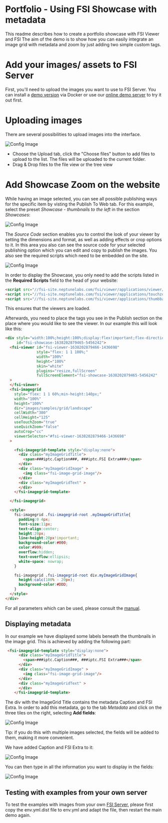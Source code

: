 # Portfolio - Using FSI Showcase with metadata

This readme describes how to create a portfolio showcase with FSI Viewer and FSI
The aim of the demo is to show how you can easily integrate an image grid with metadata and zoom by just adding
two simple custom tags.

# Add your images/ assets to FSI Server

First, you'll need to upload the images you want to use to FSI Server.
You can install a [demo version](https://www.neptunelabs.com/get/) via Docker or use our [online demo server](https://demo.fsi-server.com/fsi/interface/) to try it out first.

# Uploading images

There are several possibilities to upload images into the interface.

![Config Image](readme-portfolio.png)

- Choose the Upload tab, click the "Choose files" button to add files to upload to the list. The files will be uploaded to the current folder.
- Drag & Drop files to the file view or the tree view

# Add Showcase Zoom on the website

While having an image selected, you can see all possible publishing ways for the specific item by visting the Publish To Web tab.
For this example, select the preset *Showcase - thumbnails to the left* in the section *Showcases*:

![Config Image](readme-show-1.png)

The *Source Code* section enables you to control the look of your viewer by setting the dimensions and format, as well as adding effects or crop options to it.
In this area you also can see the source code for your selected publishing option which you can edit and copy to publish the images.
You also see the required scripts which need to be embedded on the site.

![Config Image](readme-show-2.png)

In order to display the Showcase, you only need to add the scripts listed in the **Required Scripts** field
to the head of your website:

```html
<script src="//fsi-site.neptunelabs.com/fsi/viewer/applications/viewer/js/fsiviewer.js"></script>
<script src="//fsi-site.neptunelabs.com/fsi/viewer/applications/touchzoom/js/fsitouchzoom.js"></script>
<script src="//fsi-site.neptunelabs.com/fsi/viewer/applications/thumbbar/js/fsithumbbar.js"></script>
```
This ensures that the viewers are loaded.

Afterwards, you need to place the tags you see in the Publish section on the place where you would like to see the viewer.
In our example this will look like this:

```html
<div style="width:100%;height:100%;display:flex!important;flex-direction:column!important;flex-wrap:nowrap!important;"
     id="fsi-showcase-1638202879465-5456242">
  <fsi-viewer id="fsi-viewer-1638202879466-1436698"
              style="flex: 1 1 100%;"
              width="100%"
              height="100%"
              skin="white"
              plugins="resize,fullScreen"
              fullScreenElement="fsi-showcase-1638202879465-5456242"
  >
  </fsi-viewer>
  <fsi-imagegrid
    style="flex: 1 1 60%;min-height:140px;"
    width="100%"
    height="100%"
    dir="images/samples/grid/landscape"
    cellWidth="300"
    cellHeight="125"
    useTouchZoom="true"
    useQuickZoom="false"
    autoCrop="cc"
    viewerSelector="#fsi-viewer-1638202879466-1436698"
  >

    <fsi-imagegrid-template style="display:none">
      <div class="myImageGridTitle">
        <span>###iptc.Caption###, ###iptc.FSI Extra###</span>
      </div>
      <div class="myImageGridImage" >
        <img class="fsi-image-grid-image"/>
      </div>
      <div class="myImageGridText" >
      </div>
    </fsi-imagegrid-template>

  </fsi-imagegrid>

  <style>
    fsi-imagegrid .fsi-imagegrid-root .myImageGridTitle{
      padding:0 4px;
      font-size:11px;
      text-align:center;
      height:20px;
      line-height:20px!important;
      background-color:#000;
      color:#999;
      overflow:hidden;
      text-overflow:ellipsis;
      white-space: nowrap;
    }

    fsi-imagegrid .fsi-imagegrid-root div.myImageGridImage{
      height:calc(100% - 20px);
      background-color:#DDD;
    }
  </style>
</div>
```

For all parameters which can be used, please consult the [manual](https://docs.neptunelabs.com/fsi-viewer/latest/fsi-viewer).

## Displaying metadata

In our example we have displayed some labels beneath the thumbnails in the image grid.
This is achieved by adding the following part:

```html
 <fsi-imagegrid-template style="display:none">
      <div class="myImageGridTitle">
        <span>###iptc.Caption###, ###iptc.FSI Extra###</span>
      </div>
      <div class="myImageGridImage" >
        <img class="fsi-image-grid-image"/>
      </div>
      <div class="myImageGridText" >
      </div>
    </fsi-imagegrid-template>
```

The div with the ImageGrid Title contains the metadata Caption and FSI Extra.
In order to add this metadata, go to the tab *Metadata* and click on the three tiles on the right, selecting **Add fields**:

![Config Image](readme-portfolio-3.png)

Tip: if you do this with multiple images selected, the fields will be added to them, making it more convenient.

We have added Caption and FSI Extra to it:

![Config Image](readme-portfolio-4.png)

You can then type in all the information you want to display in the fields:

![Config Image](readme-portfolio-5.png)

## Testing with examples from your own server

To test the examples with images from your own [FSI Server](https://www.neptunelabs.com/fsi-server/), please first copy the env.yml.dist file to env.yml and adapt the file, then restart the main demo again.
